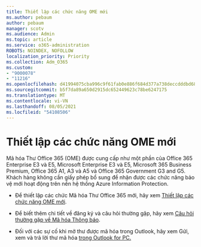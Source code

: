 ```yaml
---
title: Thiết lập các chức năng OME mới
ms.author: pebaum
author: pebaum
manager: scotv
ms.audience: Admin
ms.topic: article
ms.service: o365-administration
ROBOTS: NOINDEX, NOFOLLOW
localization_priority: Priority
ms.collection: Adm_O365
ms.custom:
- "9000078"
- "11216"
ms.openlocfilehash: d41994075cba996c9f61fab0e886f684d377a738deccdddbd682976727b063f6
ms.sourcegitcommit: b5f7da89a650d2915dc652449623c78be6247175
ms.translationtype: MT
ms.contentlocale: vi-VN
ms.lasthandoff: 08/05/2021
ms.locfileid: "54108506"
---
```

# <a name="set-up-new-ome-capabilities"></a>Thiết lập các chức năng OME mới

Mã hóa Thư Office 365 (OME) được cung cấp như một phần của Office 365 Enterprise E3 và E5, Microsoft Enterprise E3 và E5, Microsoft 365 Business Premium, Office 365 A1, A3 và A5 và Office 365 Government G3 and G5. Khách hàng không cần giấy phép bổ sung để nhận được các chức năng bảo vệ mới hoạt động trên nền hệ thống Azure Information Protection. 

- Để thiết lập các chức Mã hóa Thư Office 365 mới, hãy xem [Thiết lập các chức năng OME mới](/microsoft-365/compliance/set-up-new-message-encryption-capabilities).

- Để biết thêm chi tiết về đăng ký và câu hỏi thường gặp, hãy xem [Câu hỏi thường gặp về Mã hóa Thông báo](/microsoft-365/compliance/ome-faq#what-subscriptions-do-i-need-to-use-the-new-ome-capabilities-).

- Đối với các sự cố khi mở thư được mã hóa trong Outlook, hãy xem Gửi, xem và trả lời thư mã hóa [trong Outlook for PC.](https://support.microsoft.com/en-us/topic/send-view-and-reply-to-encrypted-messages-in-outlook-for-pc-eaa43495-9bbb-4fca-922a-df90dee51980?ui=en-us&rs=en-us&ad=us)